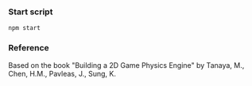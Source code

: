 ### Start script

```npm start```

### Reference
Based on the book "Building a 2D Game Physics Engine" by Tanaya, M., Chen, H.M., Pavleas, J., Sung, K.
